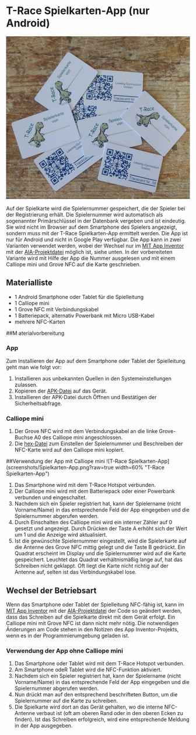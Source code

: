 # T-Race Spielkarten-App (nur Android)

![T-Race Spielkarten](fotos/Spielkarten.jpg?raw=true "T-Race Spielkarten")

Auf der Spielkarte wird die Spielernummer gespeichert, die der Spieler bei der Registrierung erhält.
Die Spielernummer wird automatisch als sogenannter Primärschlüssel in der Datenbank vergeben und ist eindeutig. 
Sie wird nicht im Browser auf dem Smartphone des Spielers angezeigt, sondern muss mit der T-Race Spielkarten-App ermittelt werden.
Die App ist nur für Android und nicht in Google Play verfügbar. 
Die App kann in zwei Varianten verwendet werden, wobei der Wechsel nur im [MIT App Inventor](http://ai2.appinventor.mit.edu/) mit der 
[AIA-Projektdatei](../Sonstiges/Spielerkarte/T_Race_Spielerinfo.aia) möglich ist, siehe unten.
In der vorbereiteten Variante wird mit Hilfe der App die Nummer ausgelesen und mit einem Calliope mini und Grove NFC auf die Karte geschrieben.

## Materialliste
- 1 Android Smartphone oder Tablet für die Spielleitung
- 1 Calliope mini
- 1 Grove NFC mit Verbindungskabel
- 1 Batteriepack, alternativ Powerbank mit Micro USB-Kabel
- mehrere NFC-Karten

##M aterialvorbereitung
### App
Zum Installieren der App auf dem Smartphone oder Tablet der Spielleitung geht man wie folgt vor:
1. Installieren aus unbekannten Quellen in den Systemeinstellungen zulassen.
2. Kopieren der [APK-Datei](../Sonstiges/Spielerkarte/T_Race_Spielerinfo.apk?raw=true) auf das Gerät.
3. Installieren der APK-Datei durch Öffnen und Bestätigen der Sicherheitsabfrage.

### Calliope mini
1. Der Grove NFC wird mit dem Verbindungskabel an die linke Grove-Buchse A0 des Calliope mini angeschlossen.
2. Die [hex-Datei](../Sonstiges/Spielerkarte/mini-Spielerkarte.hex?raw=true) zum Einstellen der Spielernummer und Beschreiben der NFC-Karte wird auf den Calliope mini kopiert.
 
##Verwendung der App mit Calliope mini
![T-Race Spielkarten-App](screenshots/Spielkarten-App.png?raw=true width=60% "T-Race Spielkarten-App")
1. Das Smartphone wird mit dem T-Race Hotspot verbunden.
2. Der Calliope mini wird mit dem Batteriepack oder einer Powerbank verbunden und eingeschaltet.
3. Nachdem sich ein Spieler registriert hat, kann der Spielername (nicht Vorname/Name) in das entsprechende Feld der App eingegeben und die Spielernummer abgerufen werden.
4. Durch Einschalten des Calliope mini wird ein interner Zähler auf 0 gesetzt und angezeigt. Durch Drücken der Taste A erhöht sich der Wert um 1 und die Anzeige wird aktualisiert.
5. Ist die gewünschte Spielernummer eingestellt, wird die Spielerkarte auf die Antenne des Grove NFC mittig gelegt und die Taste B gedrückt.
Ein Quadrat erscheint im Display und die Spielernummer wird auf die Karte gespeichert. Leuchtet das Quadrat verhältnismäßig lange auf,
 hat das Schreiben nicht geklappt. Oft liegt die Karte nicht richtig auf der Antenne auf, selten ist das Verbindungskabel lose.

## Wechsel der Betriebsart
Wenn das Smartphone oder Tablet der Spielleitung NFC-fähig ist, kann im [MIT App Inventor](http://ai2.appinventor.mit.edu/) mit der 
[AIA-Projektdatei](../Sonstiges/Spielerkarte/T_Race_Spielerinfo.aia) der Code so geändert werden, dass das Schreiben auf die Spielkarte direkt
mit dem Gerät erfolgt. Ein Calliope mini mit Grove NFC ist dann nicht mehr nötig. Die notwendigen Änderungen am Code stehen in den 
Notizen des App Inventor-Projekts, wenn es in der Programmierumgebung geladen ist.

### Verwendung der App ohne Calliope mini
1. Das Smartphone oder Tablet wird mit dem T-Race Hotspot verbunden.
2. Am Smartphone odeR Tablet wird die NFC-Funktion aktiviert.
3. Nachdem sich ein Spieler registriert hat, kann der Spielername (nicht Vorname/Name) in das entsprechende Feld der App eingegeben und die Spielernummer abgerufen werden.
4. Nun drückt man auf den entsprechend beschrifteten Button, um die Spielernummer auf die Karte zu schreiben.
5. Die Spielkarte wird dort an das Gerät gehalten, wo die interne NFC-Antenne verbaut ist (oft am oberen Rand oder in den oberen Ecken zu finden).
 Ist das Schreiben erfolgreich, wird eine entsprechende Meldung in der App ausgegeben.
